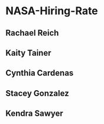 # NASA-Hiring-Rate

## Rachael Reich 
## Kaity Tainer
## Cynthia Cardenas
## Stacey Gonzalez
## Kendra Sawyer